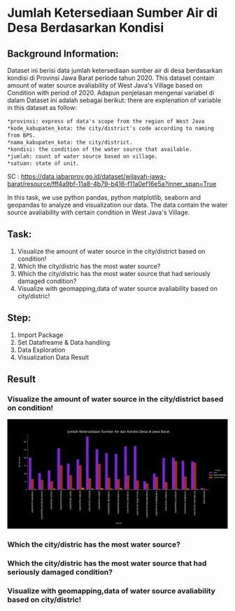 # Jumlah Ketersediaan Sumber Air di Desa Berdasarkan Kondisi 

## Background Information:
Dataset ini berisi data jumlah ketersediaan sumber air di desa berdasarkan kondisi di Provinsi Jawa Barat periode tahun 2020.
This dataset contain amount of water source avaliability of West Java's Village based on Condition with period of 2020.
Adapun penjelasan mengenai variabel di dalam Dataset ini adalah sebagai berikut:
there are explenation of variable in this dataset as follow:

    *provinsi: express of data's scope from the region of West Java 
    *kode_kabupaten_kota: the city/district's code according to naming from BPS.
    *nama_kabupaten_kota: the city/district.
    *kondisi: the condition of the water source that available.
    *jumlah: count of water source based on village.
    *satuan: state of unit.
    
SC : https://data.jabarprov.go.id/dataset/wilayah-jawa-barat/resource/fff4a9bf-11a8-4b79-b416-f11a0ef16e5a?inner_span=True

In this task, we use python pandas, python matplotlib, seaborn and geopandas to analyze and visualization our data. The data contain the water source avaliability with certain condition in West Java's Village.
## Task:
1. Visualize the amount of water source in the city/district based on condition! 
2. Which the city/distric has the most water source?
3. Which the city/distric has the most water source that had seriously damaged condition?
4. Visualize with geomapping,data of water source avaliability based on city/distric!

## Step:
1. Import Package 
2. Set Datafreame & Data handling
3. Data Exploration
4. Visualization Data Result
## Result
 ### Visualize the amount of water source in the city/district based on condition! 
 ![Figure 1](https://github.com/boxside/Jabar-s_Water_Source/blob/main/figure/Figure_1.png)
 ### Which the city/distric has the most water source?
 ### Which the city/distric has the most water source that had seriously damaged condition?
 ### Visualize with geomapping,data of water source avaliability based on city/distric!

